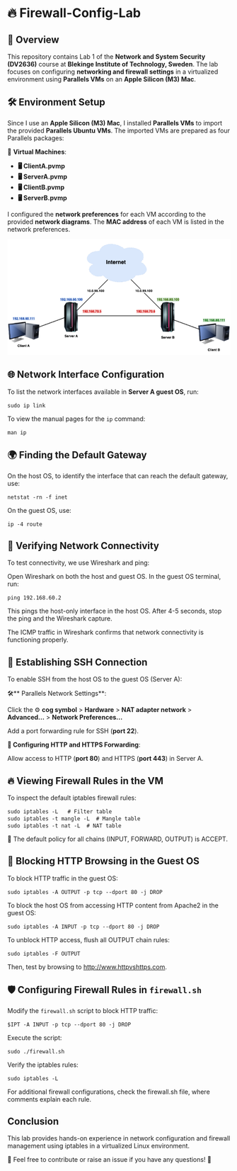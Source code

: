 # 🔥 Firewall-Config-Lab

## 📌 Overview

This repository contains Lab 1 of the **Network and System Security (DV2636)** course at **Blekinge Institute of Technology, Sweden**. The lab focuses on configuring **networking and firewall settings** in a virtualized environment using **Parallels VMs** on an **Apple Silicon (M3) Mac**.

## 🛠 Environment Setup

Since I use an **Apple Silicon (M3) Mac**, I installed **Parallels VMs** to import the provided **Parallels Ubuntu VMs**. The imported VMs are prepared as four Parallels packages:

📂 **Virtual Machines**:
- **🖥️ ClientA.pvmp**
- **🖥️ ServerA.pvmp**
- **🖥️ ClientB.pvmp**
- **🖥️ ServerB.pvmp**

I configured the **network preferences** for each VM according to the provided **network diagrams**. The **MAC address** of each VM is listed in the network preferences.

<img src="Lab environment.png" alt="Environment Setup" width="1000">

## **🌐 Network Interface Configuration**

To list the network interfaces available in **Server A guest OS**, run:

```
sudo ip link
```

To view the manual pages for the ```ip``` command:
```
man ip
```
## **🌍 Finding the Default Gateway**

On the host OS, to identify the interface that can reach the default gateway, use:
```
netstat -rn -f inet
```
On the guest OS, use:
```
ip -4 route
```
## **🔎 Verifying Network Connectivity**

To test connectivity, we use Wireshark and ping:

Open Wireshark on both the host and guest OS. In the guest OS terminal, run:
```
ping 192.168.60.2
```
This pings the host-only interface in the host OS. After 4-5 seconds, stop the ping and the Wireshark capture.

The ICMP traffic in Wireshark confirms that network connectivity is functioning properly.

## **🔑 Establishing SSH Connection**

To enable SSH from the host OS to the guest OS (Server A):

🛠** Parallels Network Settings**:

Click the ⚙️ **cog symbol** > **Hardware** > **NAT adapter network** > **Advanced...** > **Network Preferences...**

Add a port forwarding rule for SSH (**port 22**).

**📌 Configuring HTTP and HTTPS Forwarding**:

Allow access to HTTP (**port 80**) and HTTPS (**port 443**) in Server A.

## **🔥 Viewing Firewall Rules in the VM**

To inspect the default iptables firewall rules:
```
sudo iptables -L   # Filter table
sudo iptables -t mangle -L  # Mangle table
sudo iptables -t nat -L  # NAT table
```
📌 The default policy for all chains (INPUT, FORWARD, OUTPUT) is ACCEPT.

## **🚫 Blocking HTTP Browsing in the Guest OS**

To block HTTP traffic in the guest OS:
```
sudo iptables -A OUTPUT -p tcp --dport 80 -j DROP
```
To block the host OS from accessing HTTP content from Apache2 in the guest OS:
```
sudo iptables -A INPUT -p tcp --dport 80 -j DROP
```
To unblock HTTP access, flush all OUTPUT chain rules:
```
sudo iptables -F OUTPUT
```
Then, test by browsing to http://www.httpvshttps.com.

## **🛡 Configuring Firewall Rules in ```firewall.sh```**

Modify the ```firewall.sh``` script to block HTTP traffic:
```
$IPT -A INPUT -p tcp --dport 80 -j DROP
```
Execute the script:
```
sudo ./firewall.sh
```
Verify the iptables rules:
```
sudo iptables -L
```
For additional firewall configurations, check the firewall.sh file, where comments explain each rule.

## Conclusion

This lab provides hands-on experience in network configuration and firewall management using iptables in a virtualized Linux environment. 

📩 Feel free to contribute or raise an issue if you have any questions! 🤝

